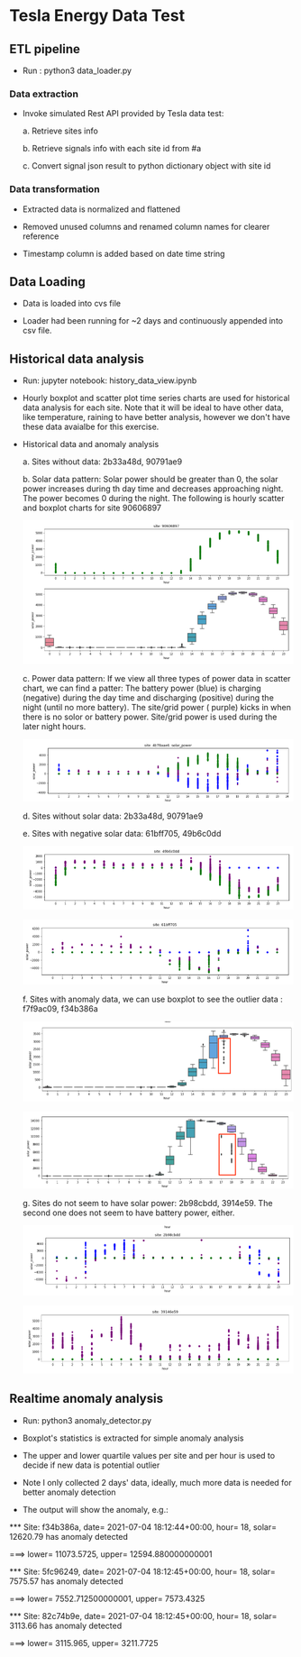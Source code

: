 
# **Tesla Energy Data Test**

## ETL pipeline
- Run : python3 data_loader.py
### Data extraction


- Invoke simulated Rest API provided by Tesla data test:

     a. Retrieve sites info 
     
     b. Retrieve signals info with each site id from #a
     
     c. Convert signal json result to python dictionary object with site id 
     

### Data transformation

- Extracted data is normalized and flattened

- Removed unused columns and renamed column names for clearer reference

- Timestamp column is added based on date time string

## Data Loading

- Data is loaded into cvs file 

- Loader had been running for ~2 days and continuously appended into csv file. 


## Historical data analysis

- Run: jupyter notebook: history_data_view.ipynb

- Hourly boxplot and scatter plot time series charts are used for historical data analysis for each site. Note that it will be
ideal to have other data, like temperature, raining to have better analysis, however we don't have these data avaialbe for this exercise.

- Historical data and anomaly analysis

    a. Sites without data: 2b33a48d, 90791ae9
    
    b. Solar data pattern: Solar power should be greater than 0, the solar power increases during th day time and decreases 
        approaching night. The power becomes 0 during the night. The following is hourly scatter and boxplot charts for site 90606897
             
   ![solar data](images/raw_data.png)
   
    c. Power data pattern: If we view all three types of power data in scatter chart, we can find a patter:
     The battery power (blue) is charging (negative) during the day time and discharging (positive) during the night (until no more battery). The site/grid
     power ( purple) kicks in when there is no solor or battery power. Site/grid power is used during the later night hours.
     
    ![solar data](images/power_pattern.png) 
    
    d. Sites without solar data: 2b33a48d, 90791ae9
    
    e. Sites with negative solar data: 61bff705, 49b6c0dd
    
    ![solar data](images/negative1.png)
    
    ![solar data](images/negative2.png)
    
    f. Sites with anomaly data, we can use boxplot to see the outlier data : f7f9ac09, f34b386a
    
    ![solar data](images/outlier1.png)
    
    ![solar data](images/outlier2.png)

    g. Sites do not seem to have solar power: 2b98cbdd, 3914e59. The second one does not seem to have
    battery power, either.
    
    ![solar data](images/nosolar.png)
    
    ![solar data](images/nosolar2.png)


## Realtime anomaly analysis

- Run: python3 anomaly_detector.py

- Boxplot's statistics is extracted for simple anomaly analysis

- The upper and lower quartile values per site and per hour is used to decide if new data is potential outlier

- Note I only collected 2 days' data, ideally, much more data is needed for better anomaly detection


- The output will show the anomaly, e.g.:

*** Site: f34b386a, date= 2021-07-04 18:12:44+00:00, hour= 18, solar= 12620.79 has anomaly detected

===> lower= 11073.5725, upper= 12594.880000000001

*** Site: 5fc96249, date= 2021-07-04 18:12:45+00:00, hour= 18, solar= 7575.57 has anomaly detected

===> lower= 7552.712500000001, upper= 7573.4325

*** Site: 82c74b9e, date= 2021-07-04 18:12:45+00:00, hour= 18, solar= 3113.66 has anomaly detected

===> lower= 3115.965, upper= 3211.7725


